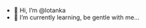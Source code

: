 - 👋 Hi, I’m @lotanka
- 🌱 I’m currently learning, be gentle with me...

<!---
lotanka/lotanka is a ✨ special ✨ repository because its `README.md` (this file) appears on your GitHub profile.
You can click the Preview link to take a look at your changes.
--->
